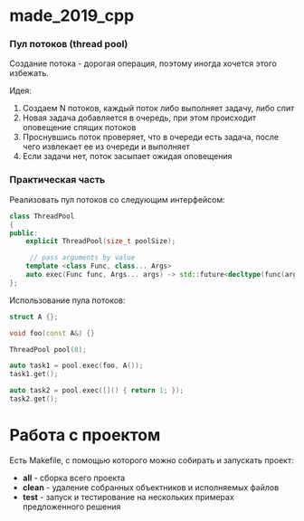 # made_2019_cpp

### Пул потоков (thread pool)

Создание потока - дорогая операция, поэтому иногда хочется этого избежать.

Идея:

1. Создаем N потоков, каждый поток либо выполняет задачу, либо спит
2. Новая задача добавляется в очередь, при этом происходит оповещение спящих потоков
3. Проснувшись поток проверяет, что в очереди есть задача, после чего извлекает ее из очереди и выполняет
4. Если задачи нет, поток засыпает ожидая оповещения

### Практическая часть

Реализовать пул потоков со следующим интерфейсом:

```c++
class ThreadPool
{
public:
    explicit ThreadPool(size_t poolSize);

     // pass arguments by value
    template <class Func, class... Args>
    auto exec(Func func, Args... args) -> std::future<decltype(func(args...))>;
};
```

Использование пула потоков:

```c++
struct A {};

void foo(const A&) {}

ThreadPool pool(8);

auto task1 = pool.exec(foo, A());
task1.get();

auto task2 = pool.exec([]() { return 1; });
task2.get();
```

# Работа с проектом

Есть Makefile, с помощью которого можно собирать и запускать проект:

- **all** - сборка всего проекта
- **clean** - удаление собранных объектников и исполняемых файлов
- **test** - запуск и тестирование на нескольких примерах предложенного решения



